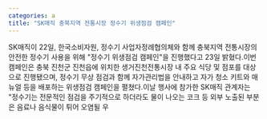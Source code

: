 ```yaml
---
categories: a
title: "SK매직 충북지역 전통시장 정수기 위생점검 캠페인"
---
```

SK매직이 22일, 한국소비자원, 정수기 사업자정례협의체와 함께 충북지역 전통시장의 안전한 정수기 사용을 위해 "정수기 위생점검 캠페인"을 진행했다고 23일 밝혔다.이번 캠페인은 충북 진천군 진천읍에 위치한 생거진천전통시장 내 주요 식당 및 점포를 대상으로 진행됐으며, 정수기 무상 점검과 함께 자가관리법을 안내하고 자가 청소 키트와 매뉴얼 등을 배포하는 위생점검 캠페인을 펼쳤다.이날 행사에 참가한 SK매직 관계자는 "정수기는 전문적인 점검을 주기적으로 하더라도 물이 나오는 코크 등 외부 노출된 부분은 음료나 음식물이 튀어 오염될 우